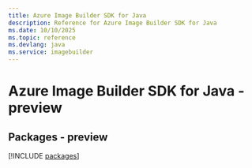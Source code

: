 ```yaml
---
title: Azure Image Builder SDK for Java
description: Reference for Azure Image Builder SDK for Java
ms.date: 10/10/2025
ms.topic: reference
ms.devlang: java
ms.service: imagebuilder
---
```

# Azure Image Builder SDK for Java - preview
## Packages - preview
[!INCLUDE [packages](image-builder-index.md)]